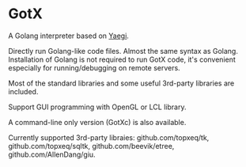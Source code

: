 # GotX

A Golang interpreter based on [Yaegi](https://github.com/containous/yaegi).

Directly run Golang-like code files. Almost the same syntax as Golang. Installation of Golang is not required to run GotX code, it's convenient especially for running/debugging on remote servers.

Most of the standard libraries and some useful 3rd-party libraries are included.

Support GUI programming with OpenGL or LCL library.

A command-line only version (GotXc) is also available.

Currently supported 3rd-party libraies: github.com/topxeq/tk, github.com/topxeq/sqltk, github.com/beevik/etree, github.com/AllenDang/giu.


